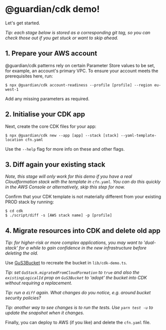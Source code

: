 # @guardian/cdk demo!

Let's get started.

_Tip: each stage below is stored as a corresponding git tag, so you can check
those out if you get stuck or want to skip ahead._

## 1. Prepare your AWS account

@guardian/cdk patterns rely on certain Parameter Store values to be set, for
example, an account's primary VPC. To ensure your account meets the
prerequisites here, run:

    $ npx @guardian/cdk account-readiness --profile [profile] --region eu-west-1

Add any missing parameters as required.

## 2. Initialise your CDK app

Next, create the core CDK files for your app:

    $ npx @guardian/cdk new --app [app] --stack [stack] --yaml-template-location cfn.yaml

Use the `--help` flag for more info on these and other flags.

## 3. Diff again your existing stack

_Note, this stage will only work for this demo if you have a real Cloudformation
stack with the template in `cfn.yaml`. You can do this quickly in the AWS
Console or alternatively, skip this step for now._

Confirm that your CDK template is not materially different from your existing
PROD stack by running:

    $ cd cdk
    $ ./script/diff -s [AWS stack name] -p [profile]

## 4. Migrate resources into CDK and delete old app

_Tip: for higher-risk or more complex applications, you may want to 'dual-stack'
for a while to gain confidence in the new infrastructure before deleting the
old._

Use
[GuS3Bucket](https://guardian.github.io/cdk/classes/constructs_s3.GuS3Bucket.html)
to recreate the bucket in `lib/cdk-demo.ts`.

_Tip: set `GuStack.migratedFromCloudFormation` to `true` and also the
`existingLogicalId` prop on `GuS3Bucket` to 'adopt' the bucket into CDK without
requiring a replacement._

_Tip: run a `diff` again. What changes do you notice, e.g. around bucket
security policies?_

_Tip: another way to see changes is to run the tests. Use `yarn test -u` to
update the snapshot when it changes._

Finally, you can deploy to AWS (if you like) and delete the `cfn.yaml` file.
